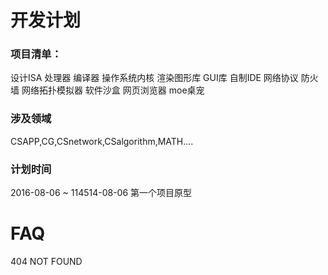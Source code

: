 # 开发计划

### 项目清单：
设计ISA 处理器 编译器 操作系统内核 渲染图形库 GUI库 自制IDE 网络协议 防火墙 网络拓扑模拟器 软件沙盒 网页浏览器 moe桌宠


### 涉及领域
CSAPP,CG,CSnetwork,CSalgorithm,MATH....


### 计划时间
2016-08-06 ~ 114514-08-06   第一个项目原型

# FAQ
404 NOT FOUND
